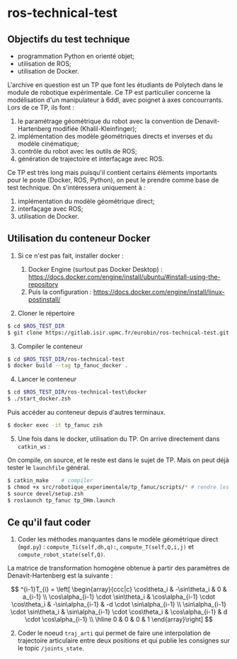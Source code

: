 # ros-technical-test

## Objectifs du test technique

- programmation Python en orienté objet;
- utilisation de ROS;
- utilisation de Docker.

L'archive en question est un TP que font les étudiants de Polytech dans le module de robotique expérimentale. Ce TP est particulier concerne la modélisation d'un manipulateur à 6ddl, avec poignet à axes concourrants. Lors de ce TP, ils font :

1. le paramétrage géométrique du robot avec la convention de Denavit-Hartenberg modifiée (Khalil-Kleinfinger);
2. implémentation des modèle géométriques directs et inverses et du modèle cinématique;
3. contrôle du robot avec les outils de ROS;
4. génération de trajectoire et interfaçage avec ROS.

Ce TP est très long mais puisqu'il contient certains éléments importants pour le poste (Docker, ROS, Python), on peut le prendre comme base de test technique. On s'intéressera uniquement à :

1. implémentation du modèle géométrique direct;
2. interfaçage avec ROS;
3. utilisation de Docker.

## Utilisation du conteneur Docker

1. Si ce n'est pas fait, installer docker : 

    1. Docker Engine (surtout pas Docker Desktop) : https://docs.docker.com/engine/install/ubuntu/#install-using-the-repository
    2. Puis la configuration : https://docs.docker.com/engine/install/linux-postinstall/

2. Cloner le répertoire
```bash
$ cd $ROS_TEST_DIR
$ git clone https://gitlab.isir.upmc.fr/eurobin/ros-technical-test.git
```

3. Compiler le conteneur
```bash
$ cd $ROS_TEST_DIR/ros-technical-test
$ docker build --tag tp_fanuc_docker .
```

4. Lancer le conteneur
```bash
$ cd $ROS_TEST_DIR/ros-technical-test\docker
$ ./start_docker.zsh
```

Puis accéder au conteneur depuis d'autres terminaux.
```bash
$ docker exec -it tp_fanuc zsh
```

5. Une fois dans le docker, utilisation du TP. On arrive directement dans `catkin_ws` :

On compile, on source, et le reste est dans le sujet de TP. Mais on peut déjà tester le `launchfile` général.
```bash
$ catkin_make    # compiler
$ chmod +x src/robotique_experimentale/tp_fanuc/scripts/* # rendre les scripts exécutables
$ source devel/setup.zsh
$ roslaunch tp_fanuc tp_DHm.launch
```

## Ce qu'il faut coder

1. Coder les méthodes manquantes dans le modèle géométrique direct (`mgd.py`) : `compute_Ti(self,dh,q):`, `compute_T(self,Q,i,j)` et `compute_robot_state(self,Q)`.

La matrice de transformation homogène obtenue à partir des paramètres de Denavit-Hartenberg est la suivante :

$$
^{i-1}T_{i} = 
\left[ \begin{array}{ccc|c}
\cos\theta_i 	& -\sin\theta_i 	& 0 & a_{i-1} \\
\cos\alpha_{i-1} \cdot \sin\theta_i & \cos\alpha_{i-1} \cdot \cos\theta_i & -\sin\alpha_{i-1} & -d \cdot \sin\alpha_{i-1} \\
\sin\alpha_{i-1} \cdot \sin\theta_i & \sin\alpha_{i-1} \cdot \cos\theta_i & \cos\alpha_{i-1} & d \cdot \cos\alpha_{i-1} \\ \hline
0 & 0 & 0 & 1
\end{array}\right]
$$

2. Coder le noeud `traj_arti` qui permet de faire une interpolation de trajectoire articulaire entre deux positions et qui publie les consignes sur le topic `/joints_state`.